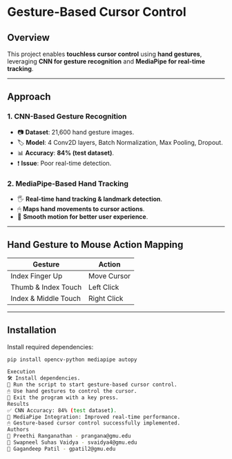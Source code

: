 # **Gesture-Based Cursor Control**

## **Overview**
This project enables **touchless cursor control** using **hand gestures**, leveraging **CNN for gesture recognition** and **MediaPipe for real-time tracking**.

---

## **Approach**
### **1. CNN-Based Gesture Recognition**
- 📷 **Dataset**: 21,600 hand gesture images.
- 🏷️ **Model**: 4 Conv2D layers, Batch Normalization, Max Pooling, Dropout.
- 📊 **Accuracy**: **84% (test dataset)**.
- ❗ **Issue**: Poor real-time detection.

### **2. MediaPipe-Based Hand Tracking**
- 🖐 **Real-time hand tracking & landmark detection**.
- 🖱 **Maps hand movements to cursor actions**.
- 🔄 **Smooth motion for better user experience**.

---

## **Hand Gesture to Mouse Action Mapping**
| Gesture | Action |
|---------|--------|
| Index Finger Up | Move Cursor |
| Thumb & Index Touch | Left Click |
| Index & Middle Touch | Right Click |

---

## **Installation**
Install required dependencies:
```bash
pip install opencv-python mediapipe autopy

Execution
🛠 Install dependencies.
🎥 Run the script to start gesture-based cursor control.
🖱 Use hand gestures to control the cursor.
🏁 Exit the program with a key press.
Results
✅ CNN Accuracy: 84% (test dataset).
🎯 MediaPipe Integration: Improved real-time performance.
🖱 Gesture-based cursor control successfully implemented.
Authors
👤 Preethi Ranganathan - prangana@gmu.edu
👤 Swapneel Suhas Vaidya - svaidya4@gmu.edu
👤 Gagandeep Patil - gpatil2@gmu.edu
